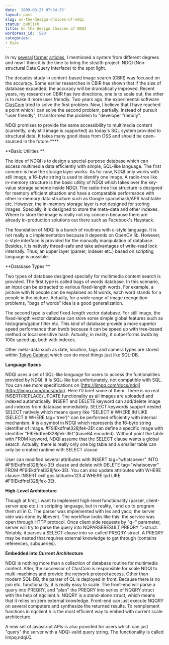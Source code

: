 ```yaml
---
date: '2009-08-27 07:34:35'
layout: post
slug: on-the-design-choices-of-ndqi
status: publish
title: On the Design Choices of NDQI
wordpress_id: '520'
categories:
- Eyes
---
```


In my [several](http://jsms.me/?p=450) [former](http://jsms.me/?p=484) [articles](http://jsms.me/?p=517), I mentioned a system from different degrees and now I think it is the time to bring the stealth project: NDQI (Non-structural Data Query Interface) to the spot light.

The decades study in content-based image search (CBIR) was focused on the accuracy. Some earlier researches in CBIR has shown that if the size of database expanded, the accuracy will be dramatically improved. Recent years, my research on CBIR has two directions, one is to scale out, the other is to make it more user friendly. Two years ago, the experimental software [ClusCom](http://www.slideshare.net/liuliu_1987/A-Scalable-Architecture-for-Distributed-Retrieval-System-in-High-Concurrency-Environment) tried to solve the first problem. Now, I believe that I have reached a point which I can solve the second problem, partially. Instead of pursuit "user friendly", I transformed the problem to "developer friendly".

NDQI promises to provide the same accessibility to multimedia content (currently, only still image is supported) as today's SQL system provided to structural data. It takes many good ideas from OSS and should be open-sourced in the future.****

**Basic Utilities
**

The idea of NDQI is to design a special-purpose database which can access multimedia data efficiently with simple, SQL-like language. The first concern is how the storage layer works. As for now, NDQI only works with still image, a 16-byte string is used to identify one image. A radix-tree like in-memory structure is the basic utility of NDQI which takes over the key-value storage scheme inside NDQI. The radix-tree like structure is designed for memory efficient situation and have a comparable performance with other in-memory data structure such as Google sparsehash/APR hashtable etc. However, the in-memory storage layer is not designed for storing images. Specially, it is designed to store the meta-data and other indexes. Where to store the image is really not my concern because there are already in-production solutions out there such as Facebook's Haystack.

The foundation of NDQI is a bunch of routines with c-style language. It is not really a c implementation because it depends on OpenCV lib. However, c-style interface is provided for the manually manipulation of database. Besides, it is natively thread-safe and take advantages of write-read lock internally. Thus, an upper layer (parser, indexer etc.) based on scripting language is possible.

**Database Types
**

Two types of database designed specially for multimedia content search is provided. The first type is called bags of words database. In this scenario, an input can be extracted to various fixed-length words. For example, a picture with N people can be explained as N words, each word stands for a people in the picture. Actually, for a wide range of image recognition problems, "bags of words" idea is a good generalization.

The second type is called fixed-length vector database. For still image, the fixed-length vector database can store some simple global features such as histogram/gabor filter etc. This kind of database provide a more superior speed performance than bwdb because it can be speed up with tree-based method or local sensitive hash. Actually, in reality, it outperforms bwdb by 100x speed up, both with indexes.

Other meta-data such as date, location, tags and camera types are stored within [Tokyo Cabinet](http://tokyocabinet.sourceforge.net/) which can do most things just like SQL-DB.

**Language Specs**

NDQI uses a set of SQL-like language for users to access the funtionalities provided by NDQI. It is SQL-like but unfortunately, not compatible with SQL. You can see more specifications on [http://limpq.com/docs/ndqi](http://limpq.com/docs/ndqi). Here I'll brief some of them. There is no real INSERT/REPLACE/UPDATE functionality as all images are uploaded and indexed automatically. INSERT and DELETE keyword can add/delete image and indexes from database immediately. SELECT keywords support nested SELECT natively which means query like "SELECT # WHERE lfd LIKE (SELECT # WHERE tag='tree')" can be performed efficiently with internal mechanism. # is a symbol in NDQI which represents the 16-byte string identifier of image. #F9IEkdfneI328jfek-3Et can define a specific image with identifier "F9IEkdfneI328jfek-3Et"(base64 encoded). Without point the table with FROM keyword, NDQI assume that the SELECT clause wants a global search. Actually, there is really only one big table and a smaller table can only be created runtime with SELECT clause.

User can modified several attributes with INSERT tag="whatsoever" INTO #F9IEkdfneI328jfek-3Et clause and delete with DELETE tag="whatsoever" FROM #F9IEkdfneI328jfek-3Et. You can also update attributes with WHERE clause: INSERT exif.gps.latitude=123.4 WHERE lpd LIKE #F9IEkdfneI328jfek-3Et.

**High-Level Architecture**

Though at first, I want to implement high-level functionality (parser, client-server app etc.) in scripting language, but in reality, I end up to program them all in C. The parser was implemented with lex and yacc; the server side was done by libevent. The workflow looks like this: the service was open through HTTP protocol. Once client side requests by "q=" parameter, server will try to parse the query into NQPARSERESULT PREQRY ">struct. Notably, it parses a SELECT clause into so-called PREQRY struct. A PREQRY may be nested that requires external knowledge to get through (contains references, subqueries).

**Embedded into Current Architecture**

NDQI is nothing more than a collection of database routine for multimedia content. Alter, the successor of ClusCom is responsible for scale NDQI to multi-machines and provide the network protocol access. Other than modern SQL-DB, the parser of QL is deployed in front. Because there is no join etc. functionality, it is really easy to scale. The front-end will parse a query into PREQRY, and "plan" the PREQRY into series of NQQRY struct with the help of nqclient.h. NQQRY is a stand-alone struct, which means that it relies on zero external knowledge. Front-end can just execute NQQRY on several computers and synthesize the returned results. To reimplement functions in nqclient.h is the most efficient way to embed with current scale architecture.

A new set of javascript APIs is also provided for users which can just "query" the server with a NDQI-valid query string. The functionality is called limpq.ndqi.Q.
